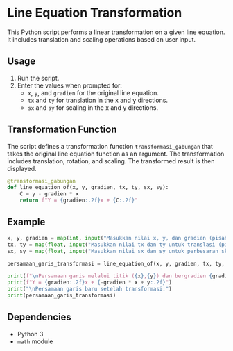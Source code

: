 # Line Equation Transformation

This Python script performs a linear transformation on a given line equation. It includes translation and scaling operations based on user input.

## Usage

1. Run the script.
2. Enter the values when prompted for:
   - `x`, `y`, and `gradien` for the original line equation.
   - `tx` and `ty` for translation in the x and y directions.
   - `sx` and `sy` for scaling in the x and y directions.

## Transformation Function

The script defines a transformation function `transformasi_gabungan` that takes the original line equation function as an argument. The transformation includes translation, rotation, and scaling. The transformed result is then displayed.

```python
@transformasi_gabungan
def line_equation_of(x, y, gradien, tx, ty, sx, sy):
    C = y - gradien * x
    return f"Y = {gradien:.2f}x + {C:.2f}"
```

## Example

```python
x, y, gradien = map(int, input("Masukkan nilai x, y, dan gradien (pisahkan dengan spasi): ").split())
tx, ty = map(float, input("Masukkan nilai tx dan ty untuk translasi (pisahkan dengan spasi): ").split())
sx, sy = map(float, input("Masukkan nilai sx dan sy untuk perbesaran skala (pisahkan dengan spasi): ").split())

persamaan_garis_transformasi = line_equation_of(x, y, gradien, tx, ty, sx, sy)

print(f"\nPersamaan garis melalui titik ({x},{y}) dan bergradien {gradien}:")
print(f"Y = {gradien:.2f}x + {-gradien * x + y:.2f}")
print("\nPersamaan garis baru setelah transformasi:")
print(persamaan_garis_transformasi)
```

## Dependencies

- Python 3
- `math` module